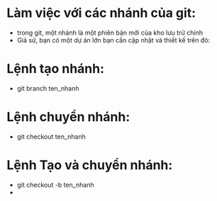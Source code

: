 # Làm việc với các nhánh của git:
- trong git, một nhánh là một phiên bản mới của kho lưu trử chính
- Giả sử, bạn có một dự án lớn bạn cần cập nhật và thiết kế trên đó:
# Lệnh tạo nhánh:
- git branch ten_nhanh
# Lệnh chuyển nhánh:
- git checkout ten_nhanh
# Lệnh Tạo và chuyển nhánh:
- git checkout -b ten_nhanh
- 
